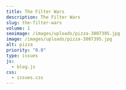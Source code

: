 ```yaml
---
title: The Filter Wars
description: The Filter Wars
slug: the-filter-wars
volume: 1
seoimage: /images/uploads/pizza-3007395.jpg
image: /images/uploads/pizza-3007395.jpg
alt: pizza
priority: "0.8"
type: issues
js:
  - blog.js
css:
  - issues.css
---
```

